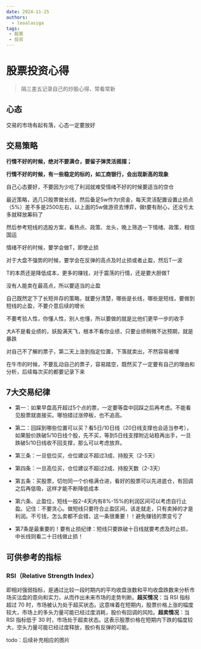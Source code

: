 ```yaml
---
date: 2024-11-25
authors:
  - leoalasiga
tags:
 - 股票
 - 投资
---
```


# 股票投资心得

> 隔三差五记录自己的炒股心得，常看常新

<!-- more -->

## 心态

交易的市场有起有落，心态一定要放好



## 交易策略

**行情不好的时候，绝对不要满仓，要留子弹灵活摇摆；**

**行情不好的时候，有一些稳定的标的，如工商银行，会出现新高的现象**

自己心态要好，不要因为少吃了利润就难受情绪不好的时候要适当的空仓

最近策略，选几只股票做长线，然后备足5w作为t资金，每天灵活配置设置止损点（5%）差不多是2500左右，以上面的5w做游资去博弈，做t要有耐心，还没亏太多就释放筹码了

然后参考短线的选股方案，看热点、政策、龙头，晚上筛选一下情绪、政策，相信国运

情绪不好的时候，要学会做T，即使止损

对于大盘不强势的时候，要学会在反弹的高点及时止损或者止盈，然后T一波

T的本质还是降低成本，更多的赚钱，对于震荡的行情，还是要大胆做T

没有人能卖在最高点，所以要适当的止盈

自己既然定下了长短并存的策略，就要分清楚，哪些是长线，哪些是短线，要做到短线的止盈，不要介意后续的增长

不要考验人性，你懂人性，别人也懂，所以要做的就是比他们更早一步的收手

大A不是看业绩的，妖股满天飞，根本不看你业绩，只要业绩稍微不达预期，就是暴跌

对自己不了解的票子，第二天上涨到指定位置，下落就卖出，不然容易被埋

在牛市的时候，不要乱动自己的票子，容易踏空，既然买了一定要有自己的理由和分析，后续每次买的都要记录下来



## 7大交易纪律

+ 第一：如果早盘高开超过5个点的票，一定要等盘中回踩之后再考虑。不能看见股票就直接买。哪怕错过涨停板，也不追高。

+ 第二：回踩到哪些位置可以买？看5日/10日线（20日线支撑也会适当参考），如果股价跌破5/10日线个股，先不买，等到5日线支撑附近站稳再出手，一旦跌破5/10日线收不回支撑，那么可以考虑放弃。
+ 第三条：一旦低位买，仓位建议不超过3成、持股天（2-5天）
+ 第四条：一旦高位买，仓位建议不超过2成、持股天数（2-3天）
+ 第五条：买股票，切勿同一个价格满仓进，看好的股票可以先进底仓，有回调之后再低吸，这样才能不断降低成本
+ 第六条、止盈位，短线一般2-4天内有8%-15%的利润区间可以考虑自行止盈。记住：不要贪心。做短线只要符合止盈区间，该走就走，只有卖掉的才是利润。不亏钱，怎么卖都不会错，这一条很重要！！避免赚钱的票变亏了
+ 第7条是最重要的！要有止损纪律：短线只要跌破十日线就要考虑及时止损，中长线则看二十日线做止损！



## 可供参考的指标

### RSI（Relative Strength Index）

即相对强弱指标，是通过比较一段时期内的平均收盘涨数和平均收盘跌数来分析市场买沽盘的意向和实力，从而作出未来市场的走势判断。**超买情况**：当 RSI 指标超过 70 时，市场被认为处于超买状态。这意味着在短期内，股票价格上涨的幅度较大，市场上的多头力量可能已经过度消耗，股价有回调的风险。**超卖情况**：当 RSI 指标低于 30 时，市场处于超卖状态。这表示股票价格在短期内下跌的幅度较大，空头力量可能已经过度释放，股价有反弹的可能。

todo：后续补充相应的图片
